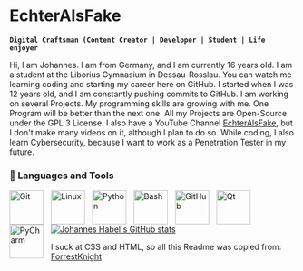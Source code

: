 # EchterAlsFake

**`Digital Craftsman (Content Creator | Developer | Student | Life enjoyer`**

Hi, I am Johannes. I am from Germany, and I am currently 16 years old. I am a student at the Liborius 
Gymnasium in Dessau-Rosslau. You can watch me learning coding and starting my career here on GitHub. I started when I was 12 years old, and I am constantly pushing commits to GitHub. I am working on several Projects. My programming skills are growing with me. One Program will be better than the next one. 
All my Projects are Open-Source under the GPL 3 License. I also have a YouTube Channel [EchterAlsFake](https://www.youtube.com/channel/UC1cV2H2WKPYXb2AqBkyXj2Q), but I don't make many videos on it, although I plan to do so.
While coding, I also learn Cybersecurity, because I want to work as a Penetration Tester in my future. 


### 🧰 Languages and Tools

<img align="left" alt="Git" width="60px" style="padding-right:10px;" src="https://cdn.jsdelivr.net/gh/devicons/devicon/icons/git/git-original.svg" />
<img align="left" alt="Linux" width=60px" style="padding-right:10px;" src="https://cdn.jsdelivr.net/gh/devicons/devicon/icons/linux/linux-original.svg" />
<img align="left" alt="Python" width="60px" style="padding-right:10px;" src="https://cdn.jsdelivr.net/gh/devicons/devicon/icons/python/python-plain.svg" />
<img align="left" alt="Bash" width="60px" style="padding-right:10px;" src="https://cdn.jsdelivr.net/gh/devicons/devicon/icons/bash/bash-original.svg" />
<img align="left" alt="GitHub" width="60x" style="padding-right:10px;" src="https://cdn.jsdelivr.net/gh/devicons/devicon/icons/github/github-original.svg" />
<img align="left" alt="Qt" width="60px" style="padding-right:10px;" src="https://cdn.jsdelivr.net/gh/devicons/devicon/icons/qt/qt-original.svg" />
<img align="left" alt="PyCharm" width="60" style="padding-right:10px;" src="https://cdn.jsdelivr.net/gh/devicons/devicon/icons/pycharm/pycharm-original-wordmark.svg" />
<br>
<br>



[![Johannes Habel's GitHub stats](https://github-readme-stats.vercel.app/api?username=echteralsfake&show_icons=true&theme=tokyonight)](https://github.com/anuraghazra/github-readme-stats)

I suck at CSS and HTML, so all this Readme was copied from: [ForrestKnight](https://github.com/ForrestKnight)
